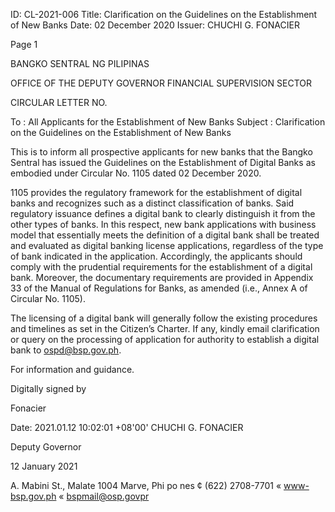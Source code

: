 ID: CL-2021-006
Title: Clarification on the Guidelines on the Establishment of New Banks
Date: 02 December 2020
Issuer: CHUCHI G. FONACIER

Page 1

BANGKO SENTRAL NG PILIPINAS

OFFICE OF THE DEPUTY GOVERNOR FINANCIAL SUPERVISION SECTOR

CIRCULAR LETTER NO.

To : All Applicants for the Establishment of New Banks Subject : Clarification on the Guidelines on the Establishment of New Banks

This is to inform all prospective applicants for new banks that the Bangko Sentral has issued the Guidelines on the Establishment of Digital Banks as embodied under Circular No. 1105 dated 02 December 2020.

1105 provides the regulatory framework for the establishment of digital banks and recognizes such as a distinct classification of banks. Said regulatory issuance defines a digital bank to clearly distinguish it from the other types of banks. In this respect, new bank applications with business model that essentially meets the definition of a digital bank shall be treated and evaluated as digital banking license applications, regardless of the type of bank indicated in the application. Accordingly, the applicants should comply with the prudential requirements for the establishment of a digital bank. Moreover, the documentary requirements are provided in Appendix 33 of the Manual of Regulations for Banks, as amended (i.e., Annex A of Circular No. 1105).

The licensing of a digital bank will generally follow the existing procedures and timelines as set in the Citizen’s Charter. If any, kindly email clarification or query on the processing of application for authority to establish a digital bank to ospd@bsp.gov.ph.

For information and guidance.

Digitally signed by

Fonacier

Date: 2021.01.12 10:02:01 +08'00' CHUCHI G. FONACIER

Deputy Governor

12 January 2021

A. Mabini St., Malate 1004 Marve, Phi po nes ¢ (622) 2708-7701 « www-bsp.gov.ph « bspmail@osp.govpr
